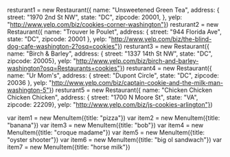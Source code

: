 resturant1 = new Restaurant({ name: "Unsweetened Green Tea", address: { street: "1970 2nd St NW", state: "DC", zipcode: 20001, }, yelp: "http://www.yelp.com/biz/cookies-corner-washington"})
resturant2 = new Restaurant({ name: "Trouver le Poulet", address: { street: "944 Florida Ave", state: "DC", zipcode: 20001 }, yelp: "http://www.yelp.com/biz/the-blind-dog-cafe-washington-2?osq=cookies"})
resturant3 = new Restaurant({ name: "Birch & Barley", address: { street: "1337 14th St NW", state: "DC", zipcode: 20005}, yelp: "http://www.yelp.com/biz/birch-and-barley-washington?osq=Restaurants+cookies"})
resturant4 = new Restaurant({ name: "Ur Mom's", address: { street: "Dupont Circle", state: "DC", zipcode: 20036 }, yelp: "http://www.yelp.com/biz/captain-cookie-and-the-milk-man-washington-5"})
resturant5 = new Restaurant({ name: "Chicken Chicken Chicken Chicken", address: { street: "1700 N Moore St", state: "VA", zipcode: 22209}, yelp: "http://www.yelp.com/biz/js-cookies-arlington"})


var item1 = new MenuItem({title: "pizza"})
var item2 = new MenuItem({title: "banana"})
var item3 = new MenuItem({title: "bob"})
var item4 = new MenuItem({title: "croque madame"})
var item5 = new MenuItem({title: "oyster shooter"})
var item6 = new MenuItem({title: "big ol sandwach"})
var item7 = new MenuItem({title: "horse milk"})
